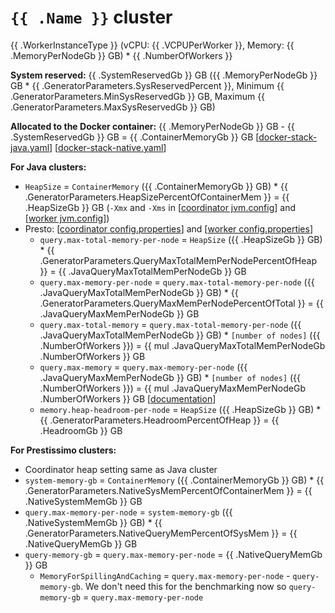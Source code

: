 # `{{ .Name }}` cluster
{{ .WorkerInstanceType }} (vCPU: {{ .VCPUPerWorker }}, Memory: {{ .MemoryPerNodeGb }} GB) * {{ .NumberOfWorkers }}

**System reserved:** {{ .SystemReservedGb }} GB ({{ .MemoryPerNodeGb }} GB * {{ .GeneratorParameters.SysReservedPercent }},
Minimum {{ .GeneratorParameters.MinSysReservedGb }} GB, Maximum {{ .GeneratorParameters.MaxSysReservedGb }} GB)

**Allocated to the Docker container:** {{ .MemoryPerNodeGb }} GB - {{ .SystemReservedGb }} GB = {{ .ContainerMemoryGb }} GB [[docker-stack-java.yaml](docker-stack-java.yaml)] [[docker-stack-native.yaml](docker-stack-native.yaml)]

**For Java clusters:**
* `HeapSize` = `ContainerMemory` ({{ .ContainerMemoryGb }} GB) * {{ .GeneratorParameters.HeapSizePercentOfContainerMem }} = {{ .HeapSizeGb }} GB (`-Xmx` and `-Xms` in [[coordinator jvm.config](coordinator/jvm.config)] and [[worker jvm.config](workers/jvm.config)])
* Presto: [[coordinator config.properties](coordinator/config.properties)] and [[worker config.properties](worker/config.properties)]
  * `query.max-total-memory-per-node` = `HeapSize` ({{ .HeapSizeGb }} GB) * {{ .GeneratorParameters.QueryMaxTotalMemPerNodePercentOfHeap }} = {{ .JavaQueryMaxTotalMemPerNodeGb }} GB
  * `query.max-memory-per-node` = `query.max-total-memory-per-node` ({{ .JavaQueryMaxTotalMemPerNodeGb }} GB) * {{ .GeneratorParameters.QueryMaxMemPerNodePercentOfTotal }} = {{ .JavaQueryMaxMemPerNodeGb }} GB
  * `query.max-total-memory` = `query.max-total-memory-per-node` ({{ .JavaQueryMaxTotalMemPerNodeGb }} GB) * `[number of nodes]` ({{ .NumberOfWorkers }}) = {{ mul .JavaQueryMaxTotalMemPerNodeGb .NumberOfWorkers }} GB
  * `query.max-memory` = `query.max-memory-per-node` ({{ .JavaQueryMaxMemPerNodeGb }} GB) * `[number of nodes]` ({{ .NumberOfWorkers }}) = {{ mul .JavaQueryMaxMemPerNodeGb .NumberOfWorkers }} GB [[documentation](https://prestodb.io/docs/current/admin/properties.html#memory-management-properties)]
  * `memory.heap-headroom-per-node` = `HeapSize` ({{ .HeapSizeGb }} GB) * {{ .GeneratorParameters.HeadroomPercentOfHeap }} = {{ .HeadroomGb }} GB

**For Prestissimo clusters:**
* Coordinator heap setting same as Java cluster
* `system-memory-gb` = `ContainerMemory` ({{ .ContainerMemoryGb }} GB) * {{ .GeneratorParameters.NativeSysMemPercentOfContainerMem }} = {{ .NativeSystemMemGb }} GB
* `query.max-memory-per-node` = `system-memory-gb` ({{ .NativeSystemMemGb }} GB) * {{ .GeneratorParameters.NativeQueryMemPercentOfSysMem }} = {{ .NativeQueryMemGb }} GB
* `query-memory-gb` = `query.max-memory-per-node` = {{ .NativeQueryMemGb }} GB
  * `MemoryForSpillingAndCaching` = `query.max-memory-per-node` - `query-memory-gb`. We don't need this for the benchmarking now so `query-memory-gb` = `query.max-memory-per-node`
